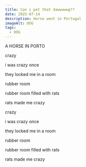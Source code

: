 ```yaml
---
title: Can i pet that dawwwwwg??
date: 2025-07-14
description: Horse went in Portugal
imageAlt: DOG
tags:
  - DOG
---
```

A﻿ HORSE IN PORTO

c﻿razy

i﻿ was crazy once

t﻿hey locked me in a room

r﻿ubber room

r﻿ubber room filled with rats

rats made me crazy

c﻿razy

i﻿ was crazy once

t﻿hey locked me in a room

r﻿ubber room

r﻿ubber room filled with rats

rats made me crazy